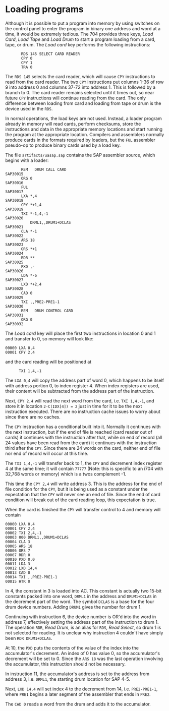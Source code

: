 # Loading programs

Although it is possible to put a program into memory by using switches on the control panel to enter the program in binary one address and word at a time, it would be extremely tedious. The 704 provides three keys, *Load Card*, *Load Tape* and *Load Drum* to start a program loading from a card, tape, or drum. The *Load card* key performs the following instructions:

```
       RDS 145 SELECT CARD READER
       CPY 0
       CPY 1
       TRA 0
```
The ```RDS 145``` selects the card reader, which will cause ```CPY``` instructions to read from the card reader. The two ```CPY``` instructions put columns 1-36 of row 9 into address 0 and columns 37-72 into address 1. This is followed by a branch to 0. The card reader remains selected until it times out, so near future ```CPY``` instructions will continue reading from the card. The only difference between loading from card and loading from tape or drum is the device used in the ```RDS```.

In normal operations, the load keys are not used. Instead, a loader program already in memory will read cards, perform checksums, store the instructions and data in the appropriate memory locations and start running the program at the appropriate location. Compilers and assemblers normally produce cards in the formats required by loaders, but the ```FUL``` assembler pseudo-op to produce binary cards used by a load key.

The file `artifacts/uasap.sap` contains the SAP assembler source, which begins with a loader:

```
       REM   DRUM CALL CARD                                             SAP30015
       ORG 0                                                            SAP30016
       FUL                                                              SAP30017
       LXA *,4                                                          SAP30018
       CPY *+1,4                                                        SAP30019
       TXI *-1,4,-1                                                     SAP30020
           DRML1,,DRUM1+DCLAS                                           SAP30021
       CLA *-1                                                          SAP30022
       ARS 18                                                           SAP30023
       ORS *+1                                                          SAP30024
       RDR **                                                           SAP30025
       PXD ,-                                                           SAP30026
       LDA *-6                                                          SAP30027
       LXD *+2,4                                                        SAP30028
       CAD 0                                                            SAP30029
       TXI ,,PRE2-PRE1-1                                                SAP30030
       REM   DRUM CONTROL CARD                                          SAP30031
       ORG 0                                                            SAP30032
```

The *Load card* key will place the first two instructions in location 0 and 1 and transfer to 0, so memory will look like:

```
00000 LXA 0,4
00001 CPY 2,4
``````

and the card reading will be positioned at

```
      TXI 1,4,-1
```

The ```LXA 0,4``` will copy the address part of word 0, which happens to be itself with address portion 0, to index register 4. When index registers are used, their content will be subtracted from the address part of the instruction.

Next, ```CPY 2,4``` will read the next word from the card, i.e. ```TXI 1,4,-1```, and store it in location `2-C(IDX[4]) = 2` just in time for it to be the next instruction executed. There are no instruction cache issues to worry about since there are no caches.

The ```CPY``` instruction has a conditional built into it. Normally it continues with the next instruction, but if the end of file is reached (card reader out of cards) it continues with the instruction after that, while on end of record (all 24 values have been read from the card) it continues with the instruction third after the ```CPY```. Since there are 24 words on the card, neither end of file nor end of record will occur at this time.

The ```TXI 1,4,-1``` will transfer back to 1, the ```CPY``` and decrement index register 4 at the same time; it will contain `77777` (Note: this is specific to an i704 with 32,768 words or memory) which is a twos complement -1.

This time the ```CPY 2,4``` will write address 3. This is the address for the end of file condition for the ```CPY```, but it is being used as a constant under the expectation that the ```CPY``` will never see an end of file. Since the end of card condition will break out of the card reading loop, this expectation is true.

When the card is finished the ```CPY``` will transfer control to 4 and memory will contain

```
00000 LXA 0,4
00001 CPY 2,4
00002 TXI 2,4,-1
00003 000 DRML1,,DRUM1+DCLAS
00004 CLA 3
00005 ARS 18
00006 ORS 7
00007 RDR 0
00010 PXD 0,0
00011 LDA 3
00012 LXD 14,4
00013 CAD 0
00014 TXI ,,PRE2-PRE1-1
00015 HTR 0

```

In 4, the constant in 3 is loaded into AC. This constant is actually two 15-bit constants packed into one word, ```DRML1``` in the address and ```DRUM1+DCLAS``` in the decrement part of the word. The symbol ```DCLAS``` is a base for the four drum device numbers. Adding ```DRUM1``` gives the number for drum 1.

 Continuing with instruction 6, the device number is OR'd into the word in address 7, effectively setting the address part of the instruction to drum 1. The operation ```RDR```, *Read Drum*, is an alias for ```RDS```, *Read Select*, so drum 1 is not selected for reading. It is unclear why instruction 4 couldn't have simply been ```RDR DRUM1+DCLAS```.

At 10, the ```PXD``` puts the contents of the value of the index into the accumulator's decrement. An index of 0 has value 0, so the accumulator's decrement will be set to 0. Since the ```ARS 18``` was the last operation involving the accumulator, this instruction should not be necessary.

In instruction 11, the accumulator's address is set to the address from address 3, i.e. ```DRML1```, the starting drum location for SAP 4-5.

Next, ```LXD 14,4``` will set index 4 to the decrement from 14, i.e. ```PRE2-PRE1-1```, where ```PRE1``` begins a later segment of the assembler that ends in ```PRE2```.

The ```CAD 0``` reads a word from the drum and adds it to the accumulator.


